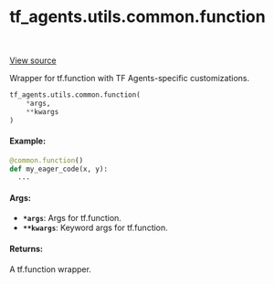 <div itemscope itemtype="http://developers.google.com/ReferenceObject">
<meta itemprop="name" content="tf_agents.utils.common.function" />
<meta itemprop="path" content="Stable" />
</div>

# tf_agents.utils.common.function

<table class="tfo-notebook-buttons tfo-api" align="left">
</table>

<a target="_blank" href="https://github.com/tensorflow/agents/tree/master/tf_agents/utils/common.py">View
source</a>

Wrapper for tf.function with TF Agents-specific customizations.

``` python
tf_agents.utils.common.function(
    *args,
    **kwargs
)
```



<!-- Placeholder for "Used in" -->

#### Example:

```python
@common.function()
def my_eager_code(x, y):
  ...
```

#### Args:

* <b>`*args`</b>: Args for tf.function.
* <b>`**kwargs`</b>: Keyword args for tf.function.


#### Returns:

A tf.function wrapper.
